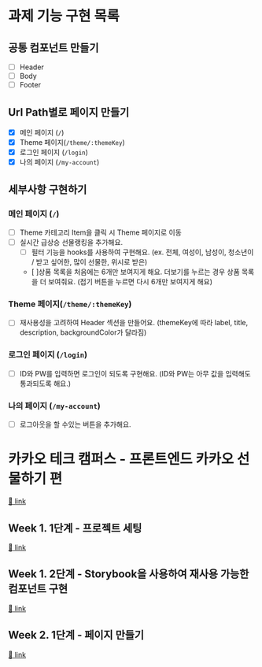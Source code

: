 # 과제 기능 구현 목록

## 공통 컴포넌트 만들기

- [ ] Header
- [ ] Body
- [ ] Footer

## Url Path별로 페이지 만들기

- [x] 메인 페이지 (`/`)
- [x] Theme 페이지(`/theme/:themeKey`)
- [x] 로그인 페이지 (`/login`)
- [x] 나의 페이지 (`/my-account`)

## 세부사항 구현하기

### 메인 페이지 (`/`)

- [ ] Theme 카테고리 Item을 클릭 시 Theme 페이지로 이동
- [ ] 실시간 급상승 선물랭킹을 추가해요.
  - [ ] 필터 기능을 hooks를 사용하여 구현해요. (ex. 전체, 여성이, 남성이, 청소년이 / 받고 싶어한, 많이 선물한, 위시로 받은)
  - [ ]상품 목록을 처음에는 6개만 보여지게 해요. 더보기를 누르는 경우 상품 목록을 더 보여줘요. (접기 버튼을 누르면 다시 6개만 보여지게 해요)

### Theme 페이지(`/theme/:themeKey`)

- [ ] 재사용성을 고려하여 Header 섹션을 만들어요. (themeKey에 따라 label, title, description, backgroundColor가 달라짐)

### 로그인 페이지 (`/login`)

- [ ] ID와 PW를 입력하면 로그인이 되도록 구현해요. (ID와 PW는 아무 값을 입력해도 통과되도록 해요.)

### 나의 페이지 (`/my-account`)

- [ ] 로그아웃을 할 수있는 버튼을 추가해요.

# 카카오 테크 캠퍼스 - 프론트엔드 카카오 선물하기 편

[🔗 link](https://edu.nextstep.camp/s/hazAC9xa)

## Week 1. 1단계 - 프로젝트 세팅

[🔗 link](https://edu.nextstep.camp/s/hazAC9xa/ls/QzgHvzRM)

## Week 1. 2단계 - Storybook을 사용하여 재사용 가능한 컴포넌트 구현

[🔗 link](https://edu.nextstep.camp/s/hazAC9xa/ls/4wYFPW1K)

## Week 2. 1단계 - 페이지 만들기

[🔗 link](https://edu.nextstep.camp/s/hazAC9xa/ls/QzV1ncxk)
